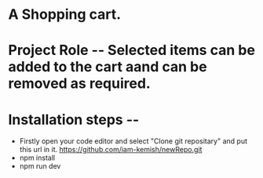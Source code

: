 # A Shopping cart.
# Project Role --  Selected items can be added to the cart aand can be removed as required.
# Installation steps -- 
- Firstly open your code editor and select "Clone git repositary" and put this url in it. https://github.com/iam-kemish/newRepo.git
- npm install
- npm run dev
  
